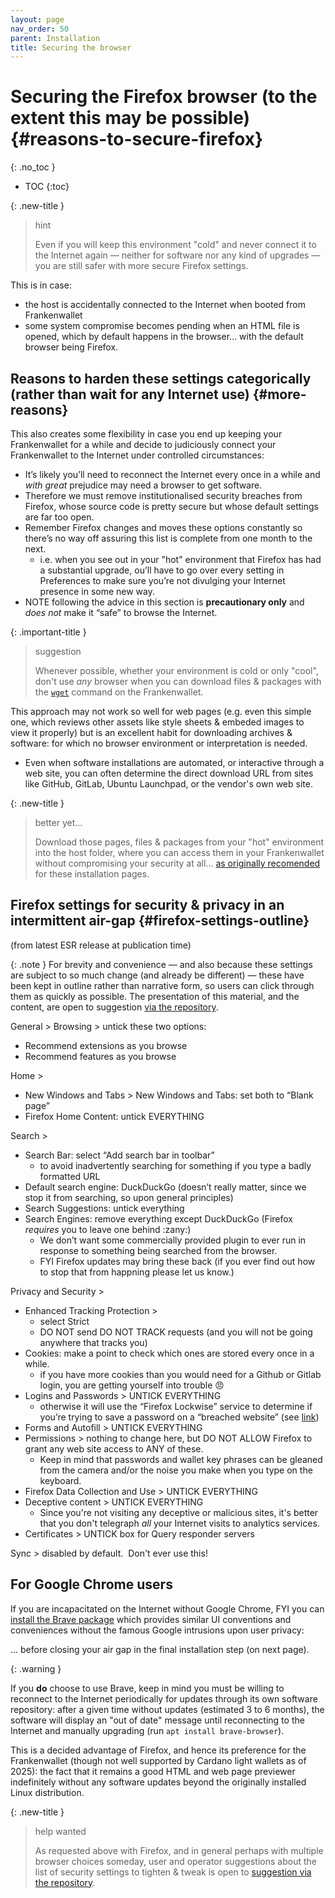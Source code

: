 ```yaml
---
layout: page
nav_order: 50
parent: Installation
title: Securing the browser
---
```



# Securing the Firefox browser (to the extent this may be possible) {#reasons-to-secure-firefox}
{: .no_toc }
- TOC
{:toc}

{: .new-title }
> hint
>
> Even if you will keep this environment "cold" and never connect it to the Internet again — neither for software nor any kind of upgrades — you are still safer with more secure Firefox settings.

This is in case:
- the host is accidentally connected to the Internet when booted from Frankenwallet
- some system compromise becomes pending when an HTML file is opened, which by default happens in the browser… with the default browser being Firefox.

## Reasons to harden these settings categorically (rather than wait for any Internet use) {#more-reasons}

This also creates some flexibility in case you end up keeping your Frankenwallet for a while and decide to judiciously connect your Frankenwallet to the Internet under controlled circumstances:

- It’s likely you’ll need to reconnect the Internet every once in a while and *with great* prejudice may need a browser to get software.
- Therefore we must remove institutionalised security breaches from Firefox, whose source code is pretty secure but whose default settings are far too open.
- Remember Firefox changes and moves these options constantly so there’s no way off assuring this list is complete from one month to the next.
  - i.e. when you see out in your "hot" environment that Firefox has had a substantial upgrade, ou’ll have to go over every setting in Preferences to make sure you’re not divulging your Internet presence in some new way.
- NOTE following the advice in this section is **precautionary only** and *does not* make it “safe” to browse the Internet.

{: .important-title }
> suggestion
>
> Whenever possible, whether your environment is cold or only "cool", don't use *any* browser when you can download files & packages with the [`wget`](https://linux.die.net/man/1/wget) command on the Frankenwallet.

This approach may not work so well for web pages (e.g. even this simple one, which reviews other assets like style sheets & embeded images to view it properly) but is an excellent habit for downloading archives & software: for which no browser environment or interpretation is needed.
- Even when software installations are automated, or interactive through a web site, you can often determine the direct download URL from sites like GitHub, GitLab, Ubuntu Launchpad, or the vendor's own web site.

{: .new-title }
> better yet...
>
> Download those pages, files & packages from your "hot" environment into the host folder, where you can access them in your Frankenwallet without compromising your security at all... [as originally recomended](/prepare/computer/#recommendations-for-the-host-computer) for these installation pages.

## Firefox settings for security & privacy in an intermittent air-gap {#firefox-settings-outline}
(from latest ESR release at publication time)

{: .note }
For brevity and convenience — and also because these settings are subject to so much change (and already be different) — these have been kept in outline rather than narrative form, so users can click through them as quickly as possible.  The presentation of this material, and the content, are open to suggestion [via the repository](https://github.com/rphair/frankenwallet).

General \> Browsing \> untick these two options:

- Recommend extensions as you browse
- Recommend features as you browse

Home \>

- New Windows and Tabs \> New Windows and Tabs: set both to “Blank page”
- Firefox Home Content: untick EVERYTHING

Search \>

- Search Bar: select “Add search bar in toolbar”
  - to avoid inadvertently searching for something if you type a badly formatted URL
- Default search engine: DuckDuckGo (doesn’t really matter, since we stop it from searching, so upon general principles)
- Search Suggestions: untick everything
- Search Engines: remove everything except DuckDuckGo (Firefox *requires* you to leave one behind :zany:)
  - We don’t want some commercially provided plugin to ever run in response to something being searched from the browser.
  - FYI Firefox updates may bring these back (if you ever find out how to stop that from happning please let us know.)

Privacy and Security \>

- Enhanced Tracking Protection \>
  - select Strict
  - DO NOT send DO NOT TRACK requests (and you will not be going anywhere that tracks you)
- Cookies: make a point to check which ones are stored every once in a while.
  - if you have more cookies than you would need for a Github or Gitlab login, you are getting yourself into trouble :angry:
- Logins and Passwords \> UNTICK EVERYTHING
  - otherwise it will use the “Firefox Lockwise” service to determine if you’re trying to save a password on a “breached website” (see [link](https://support.mozilla.org/1/firefox/79.0/Linux/en-GB/lockwise-alerts))
- Forms and Autofill \> UNTICK EVERYTHING
- Permissions \> nothing to change here, but DO NOT ALLOW Firefox to grant any web site access to ANY of these.
  - Keep in mind that passwords and wallet key phrases can be gleaned from the camera and/or the noise you make when you type on the keyboard.
- Firefox Data Collection and Use \> UNTICK EVERYTHING
- Deceptive content \> UNTICK EVERYTHING
  - Since you're not visiting any deceptive or malicious sites, it's better that you don't telegraph *all* your Internet visits to analytics services.
- Certificates \> UNTICK box for Query responder servers

Sync \> disabled by default.  Don't ever use this!

## For Google Chrome users

If you are incapacitated on the Internet without Google Chrome, FYI you can [install the Brave package](https://brave.com/linux) which provides similar UI conventions and conveniences without the famous Google intrusions upon user privacy:

... before closing your air gap in the final installation step (on next page).

{: .warning }

If you **do** choose to use Brave, keep in mind you must be willing to reconnect to the Internet periodically for updates through its own software repository: after a given time without updates (estimated 3 to 6 months), the software will display an "out of date" message until reconnecting to the Internet and manually upgrading (run `apt install brave-browser`).

This is a decided advantage of Firefox, and hence its preference for the Frankenwallet (though not well supported by Cardano light wallets as of 2025): the fact that it remains a good HTML and web page previewer indefinitely without any software updates beyond the originally installed Linux distribution.

{: .new-title }
> help wanted
>
> As requested above with Firefox, and in general perhaps with multiple browser choices someday, user and operator suggestions about the list of security settings to tighten & tweak is open to [suggestion via the repository](https://github.com/rphair/frankenwallet).
